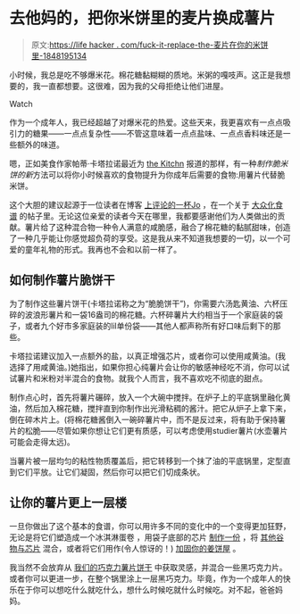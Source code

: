 # 去他妈的，把你米饼里的麦片换成薯片

> 原文:[https://life hacker . com/fuck-it-replace-the-麦片在你的米饼里-1848195134](https://lifehacker.com/fuck-it-replace-the-cereal-in-your-rice-krispie-treats-1848195134)

小时候，我总是吃不够爆米花。棉花糖黏糊糊的质地。米粥的嘎吱声。这正是我想要的，我一直都想要。这很难，因为我的父母拒绝让他们进屋。

Watch

作为一个成年人，我已经超越了对爆米花的热爱。这些天来，我更喜欢有一点点吸引力的糖果——一点点复杂性——不管这意味着一点点盐味、一点点香料味还是一些额外的味道。

嗯，正如美食作家帕蒂·卡塔拉诺最近为 [the Kitchn](https://www.thekitchn.com/ruffle-krispies-review-23229879?) 报道的那样，有一种*制作脆米饼的新*方法可以将你小时候喜欢的食物提升为你成年后需要的食物:用薯片代替脆米饼。

这个大胆的建议起源于一位读者在博客 [上评论的一杯Jo](https://cupofjo.com/) ，在一个关于 [大众化食谱](https://cupofjo.com/2021/10/crowdpleasing-recipes/) 的帖子里。无论这位亲爱的读者今天在哪里，我都要感谢他们为人类做出的贡献。薯片给了这种混合物一种令人满意的咸脆感，融合了棉花糖的黏腻甜味，创造了一种几乎能让你感觉超负荷的享受。这是我从来不知道我想要的一切，以一个可爱的童年礼物的形式。我再也不会和以前一样了。

## 如何制作薯片脆饼干

为了制作这些薯片饼干(卡塔拉诺称之为“脆脆饼干”)，你需要六汤匙黄油、六杯压碎的波浪形薯片和一袋16盎司的棉花糖。六杯碎薯片大约相当于一个家庭装的袋子，或者九个好市多家庭装的lil单份袋——其他人都声称所有好口味后剩下的那些。

卡塔拉诺建议加入一点额外的盐，以真正增强芯片，或者你可以使用咸黄油。(我选择了用咸黄油。)她指出，如果你担心纯薯片会让你的敏感神经吃不消，你可以试试薯片和米粉对半混合的食物。就我个人而言，我不喜欢吃不彻底的甜点。

制作点心时，首先将薯片碾碎，放入一个大碗中搅拌。在炉子上的平底锅里融化黄油，然后加入棉花糖，搅拌直到你制作出光滑粘稠的酱汁。把它从炉子上拿下来，倒在碎木片上。(将棉花糖酱倒入一碗碎薯片中，而不是反过来，将有助于保持薯片的松脆——尽管如果你想让它们更有质感，可以考虑使用studier薯片(水壶薯片可能会走得太远)。

当薯片被一层均匀的粘性物质覆盖后，把它转移到一个抹了油的平底锅里，定型直到它们平放。让它们凝固，然后你可以把它们切成条状。

## 让你的薯片更上一层楼

一旦你做出了这个基本的食谱，你可以用许多不同的变化中的一个变得更加狂野，无论是将它们塑造成一个冰淇淋蛋卷 ，用袋子底部的芯片 [制作一份](https://lifehacker.com/use-the-last-cup-of-cereal-to-make-a-single-rice-krispi-1783755675) ，将 [其他谷物与芯片](https://lifehacker.com/beyond-rice-krispies-six-cereals-that-make-excellent-m-1793228086) 混合，或者将它们用作(令人惊讶的！) [加固你的姜饼屋](https://lifehacker.com/build-your-gingerbread-house-using-marshmallow-treats-f-1821397762) 。

我当然不会放弃从 [我们的巧克力薯片饼干](https://lifehacker.com/add-potato-chips-to-your-next-batch-of-cookie-dough-1847901658) 中获取灵感，并混合一些黑巧克力片。或者你可以更进一步，在整个锅里涂上一层黑巧克力。毕竟，作为一个成年人的快乐在于你可以想吃什么就吃什么，想什么时候吃就什么时候吃。对不起，爸爸妈妈。